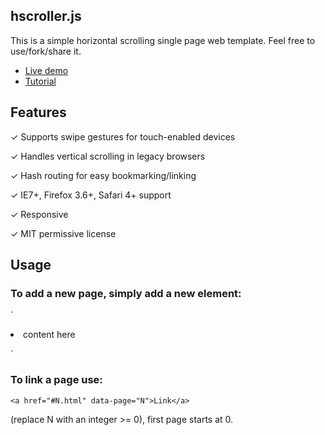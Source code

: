 ## hscroller.js

This is a simple horizontal scrolling single page web template. Feel free to use/fork/share it.

* [Live demo](http://www.pierotoffanin.com/scrolling-demo/#3.html)
* [Tutorial](http://www.pierotoffanin.com/2014/03/horizontal-scrolling-single-page-website-done-right/)

## Features

✓ Supports swipe gestures for touch-enabled devices

✓ Handles vertical scrolling in legacy browsers

✓ Hash routing for easy bookmarking/linking

✓ IE7+, Firefox 3.6+, Safari 4+ support

✓ Responsive			
	
✓ MIT permissive license

## Usage

### To add a new page, simply add a new element:

`<li class="page overthrow">
	content here
</li>`

### To link a page use:

`<a href="#N.html" data-page="N">Link</a>`

(replace N with an integer >= 0), first page starts at 0.

